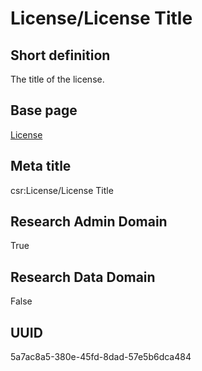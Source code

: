 # License/License Title
## Short definition
The title of the license.
## Base page
[License](https://github.com/EuroCRIS/CASRAI-Dictionairies/blob/main/Objects/License.md)
## Meta title
csr:License/License Title
## Research Admin Domain
True
## Research Data Domain
False
## UUID
5a7ac8a5-380e-45fd-8dad-57e5b6dca484
